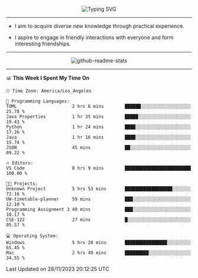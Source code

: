 <p align="center">
  <img src="https://readme-typing-svg.demolab.com?font=Fira+Code&weight=500&size=32&duration=2500&pause=1600&center=true&vCenter=true&random=false&width=1024&height=64&lines=Hi+there+%F0%9F%91%8B;I'm+delighted+you+could+make+it+here+%F0%9F%8E%89;I'm+Harry%2C+a+college+student+still+finding+my+way" alt="Typing SVG" />
</p>


---


- I aim to acquire diverse new knowledge through practical experience.

- I aspire to engage in friendly interactions with everyone and form interesting friendships.


---


<p align="center">
  <img src="https://github-readme-stats.vercel.app/api?username=Harry-Jing&show_icons=true" alt="github-readme-stats"/>
</p>


---

<!--START_SECTION:waka-->
📊 **This Week I Spent My Time On** 

```text
🕑︎ Time Zone: America/Los_Angeles

💬 Programming Languages: 
TOML                     2 hrs 6 mins        ██████░░░░░░░░░░░░░░░░░░░   25.78 % 
Java Properties          1 hr 35 mins        █████░░░░░░░░░░░░░░░░░░░░   19.43 % 
Python                   1 hr 24 mins        ████░░░░░░░░░░░░░░░░░░░░░   17.26 % 
Java                     1 hr 16 mins        ████░░░░░░░░░░░░░░░░░░░░░   15.74 % 
JSON                     45 mins             ██░░░░░░░░░░░░░░░░░░░░░░░   09.22 % 

🔥 Editors: 
VS Code                  8 hrs 9 mins        █████████████████████████   100.00 % 

🐱‍💻 Projects: 
Unknown Project          5 hrs 53 mins       ██████████████████░░░░░░░   72.16 % 
UW-timetable-planner     59 mins             ███░░░░░░░░░░░░░░░░░░░░░░   12.10 % 
Programming Assignment 3 49 mins             ███░░░░░░░░░░░░░░░░░░░░░░   10.17 % 
CSE-122                  27 mins             █░░░░░░░░░░░░░░░░░░░░░░░░   05.57 % 

💻 Operating System: 
Windows                  5 hrs 20 mins       ████████████████░░░░░░░░░   65.45 % 
Mac                      2 hrs 49 mins       █████████░░░░░░░░░░░░░░░░   34.55 % 
```


 Last Updated on 28/11/2023 20:12:25 UTC
<!--END_SECTION:waka-->
